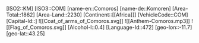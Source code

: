 ﻿---
location: [43.25,-11.7]
type: Country
tags:
- geo/Country

SpocWebEntityId: 26938
isDeleted: false
confidential: public

---
[ISO2::KM]
[ISO3::COM]
[name-en::Comoros]
[name-de::Komoren]
[Area-Total::1862]
[Area-Land::2230]
[Continent::[[Africa]]]
[VehicleCode::COM]
[Capital-Id::]
![[Coat_of_arms_of_Comoros.svg]]
![[Anthem-Comoros.mp3]]
![[Flag_of_Comoros.svg]]
[Alcohol-l::0.4]
[Language-Id::472]
[geo-lon::-11.7]
[geo-lat::43.25]

